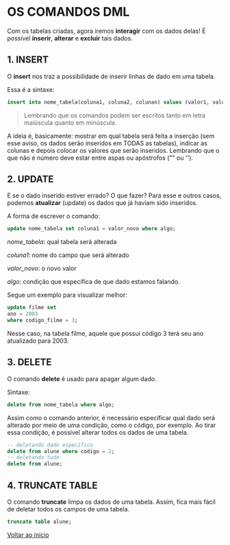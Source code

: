 # OS COMANDOS DML

Com os tabelas criadas, agora iremos **interagir** com os dados delas! É possível **inserir**, **alterar** e **excluir** tais dados.

## 1. INSERT

O **insert** nos traz a possibilidade de inserir linhas de dado em uma tabela.

Essa é a sintaxe:

```sql
insert into nome_tabela(coluna1, coluna2, colunan) values (valor1, valor2, valorn);
```

> Lembrando que os comandos podem ser escritos tanto em letra maiúscula quanto em minúscula.

A ideia é, basicamente: mostrar em qual tabela será feita a inserção (sem esse aviso, os dados serão inseridos em TODAS as tabelas), indicar as colunas e depois colocar os valores que serão inseridos. Lembrando que o que não é número deve estar entre aspas ou apóstrofos ("" ou '').

## 2. UPDATE

E se o dado inserido estiver errado? O que fazer? Para esse e outros casos, podemos **atualizar** (update) os dados que já haviam sido inseridos.

A forma de escrever o comando:

```sql
update nome_tabela set coluna1 = valor_novo where algo;
```

*nome_tabela*: qual tabela será alterada

*coluna1*: nome do campo que será alterado

*valor_novo*: o novo valor 

*algo*: condição que especifica de que dado estamos falando.



Segue um exemplo para visualizar melhor:

```sql
update filme set
ano = 2003
where codigo_filme = 3;
```

Nesse caso, na tabela filme, aquele que possui código 3 terá seu ano atualizado para 2003.



## 3. DELETE

O comando **delete** é usado para apagar algum dado.

Sintaxe:

```sql
delete from nome_tabela where algo;
```

Assim como o comando anterior, é necessário especificar qual dado será alterado por meio de uma condição, como o código, por exemplo. Ao tirar essa condição, é possível alterar todos os dados de uma tabela.

```sql
-- deletando dado específico
delete from alune where codigo = 2;
-- deletando tudo
delete from alune;
```
## 4. TRUNCATE TABLE
O comando **truncate** limpa os dados de uma tabela. Assim, fica mais fácil de deletar todos os campos de uma tabela. 

```sql
truncate table alune;
```
[Voltar ao início](./README.md)



